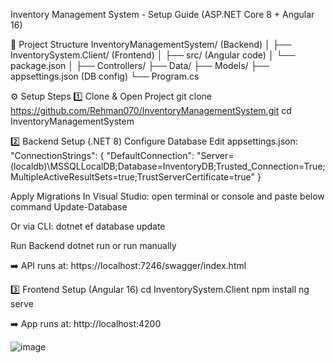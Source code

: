 Inventory Management System - Setup Guide
(ASP.NET Core 8 + Angular 16)

📌 Project Structure
InventoryManagementSystem/ (Backend)
│
├── InventorySystem.Client/ (Frontend)
│   ├── src/ (Angular code)
│   └── package.json
│
├── Controllers/
├── Data/
├── Models/
├── appsettings.json (DB config)
└── Program.cs

⚙️ Setup Steps
1️⃣ Clone & Open Project
git clone https://github.com/Rehman070/InventoryManagementSystem.git
cd InventoryManagementSystem

2️⃣ Backend Setup (.NET 8)
Configure Database
Edit appsettings.json:
"ConnectionStrings": {
  "DefaultConnection": "Server=(localdb)\\MSSQLLocalDB;Database=InventoryDB;Trusted_Connection=True;MultipleActiveResultSets=true;TrustServerCertificate=true"
}

Apply Migrations
In Visual Studio: open terminal or console and paste below command
Update-Database

Or via CLI:
dotnet ef database update

Run Backend
dotnet run or run manually 

➡️ API runs at: https://localhost:7246/swagger/index.html

3️⃣ Frontend Setup (Angular 16)
cd InventorySystem.Client
npm install
ng serve

➡️ App runs at: http://localhost:4200

![image](https://github.com/user-attachments/assets/a65d411f-5761-4592-a933-df6532aaaf6b)

